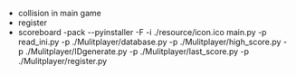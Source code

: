 - collision in main game
- register
- scoreboard
-pack
--pyinstaller -F -i ./resource/icon.ico main.py -p read_ini.py -p ./Mulitplayer/database.py -p ./Mulitplayer/high_score.py -p ./Mulitplayer/IDgenerate.py  -p ./Mulitplayer/last_score.py -p ./Mulitplayer/register.py